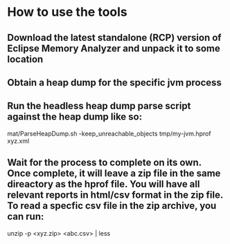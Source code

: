 # How to use the tools

## Download the latest standalone (RCP) version of Eclipse Memory Analyzer and unpack it to some location

## Obtain a heap dump for the specific jvm process

## Run the headless heap dump parse script against the heap dump like so:

mat/ParseHeapDump.sh -keep_unreachable_objects tmp/my-jvm.hprof xyz.xml

## Wait for the process to complete on its own. Once complete, it will leave a zip file in the same direactory as the hprof file. You will have all relevant reports in html/csv format in the zip file. To read a specfic csv file in the zip archive, you can run:

unzip -p <xyz.zip> <abc.csv> | less


